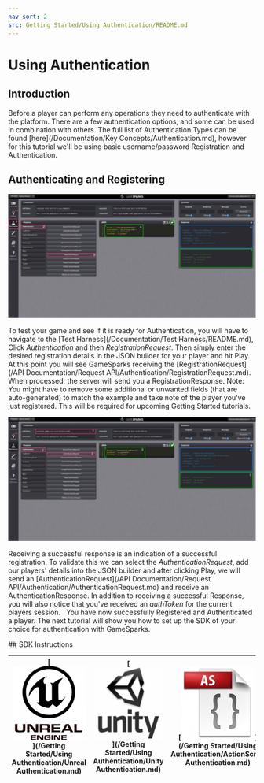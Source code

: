 ```yaml
---
nav_sort: 2
src: Getting Started/Using Authentication/README.md
---
```


# Using Authentication

## Introduction

Before a player can perform any operations they need to authenticate with the platform. There are a few authentication options, and some can be used in combination with others. The full list of Authentication Types can be found [here](/Documentation/Key Concepts/Authentication.md), however for this tutorial we'll be using basic username/password Registration and Authentication.

## Authenticating and Registering

![](img/UsingAuthentication/1.png)

To test your game and see if it is ready for Authentication, you will have to navigate to the [Test Harness](/Documentation/Test Harness/README.md), Click *Authentication* and then *RegistrationRequest*. Then simply enter the desired registration details in the JSON builder for your player and hit Play. At this point you will see GameSparks receiving the [RegistrationRequest](/API Documentation/Request API/Authentication/RegistrationRequest.md). When processed, the server will send you a RegistrationResponse. Note: You might have to remove some additional or unwanted fields (that are auto-generated) to match the example and take note of the player you've just registered. This will be required for upcoming Getting Started tutorials.

![](img/UsingAuthentication/2.png)

Receiving a successful response is an indication of a successful registration. To validate this we can select the *AuthenticationRequest*, add our players' details into the JSON builder and after clicking Play, we will send an [AuthenticationRequest](/API Documentation/Request API/Authentication/AuthenticationRequest.md) and receive an AuthenticationResponse. In addition to receiving a successful Response, you will also notice that you've received an *authToken* for the current players session.
 
You have now successfully Registered and Authenticated a player. The next tutorial will show you how to set up the SDK of your choice for authentication with GameSparks.      

## SDK Instructions

|[![](../img/URLogo.png)](/Getting Started/Using Authentication/Unreal Authentication.md)   |[![](../img/UTLogo.png)](/Getting Started/Using Authentication/Unity Authentication.md)   |[![](../img/ASLogo.png)](/Getting Started/Using Authentication/ActionScript Authentication.md)   |
|---|---|---|
